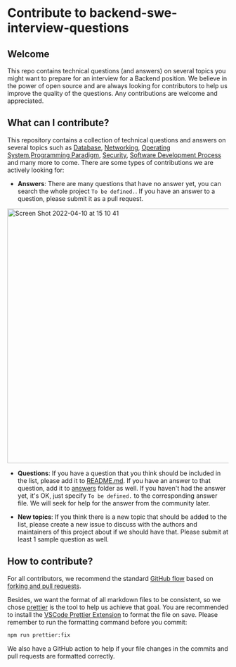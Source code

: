 # Contribute to backend-swe-interview-questions

## Welcome

This repo contains technical questions (and answers) on several topics you might want to prepare for an interview for a Backend position. We believe in the power of open source and are always looking for contributors to help us improve the quality of the questions. Any contributions are welcome and appreciated.

## What can I contribute?

This repository contains a collection of technical questions and answers on several topics such as [Database](./answers/database.md), [Networking](./answers/networking.md), [Operating System](./answers/os.md),[Programming Paradigm](./answers/programming-paradigm.md), [Security](./answers/security.md), [Software Development Process](./answers/software-development-process.md) and many more to come. There are some types of contributions we are actively looking for:

- **Answers**: There are many questions that have no answer yet, you can search the whole project `To be defined.`. If you have an answer to a question, please submit it as a pull request.

<img width="578" alt="Screen Shot 2022-04-10 at 15 10 41" src="https://user-images.githubusercontent.com/8603085/162608993-1be7eb6f-7a45-4ebc-8c38-bf15ad9b05be.png">

- **Questions**: If you have a question that you think should be included in the list, please add it to [README.md](./README.md). If you have an answer to that question, add it to [answers](./answers) folder as well. If you haven't had the answer yet, it's OK, just specify `To be defined.` to the corresponding answer file. We will seek for help for the answer from the community later.

- **New topics**: If you think there is a new topic that should be added to the list, please create a new issue to discuss with the authors and maintainers of this project about if we should have that. Please submit at least 1 sample question as well.

## How to contribute?

For all contributors, we recommend the standard [GitHub flow](https://docs.github.com/en/get-started/quickstart/github-flow) based on [forking and pull requests](https://docs.github.com/en/get-started/quickstart/contributing-to-projects).

Besides, we want the format of all markdown files to be consistent, so we chose [prettier](https://prettier.io/) is the tool to help us achieve that goal. You are recommended to install the [VSCode Prettier Extension](https://marketplace.visualstudio.com/items?itemName=esbenp.prettier-vscode) to format the file on save. Please remember to run the formatting command before you commit:

```bash
npm run prettier:fix
```

We also have a GitHub action to help if your file changes in the commits and pull requests are formatted correctly.
